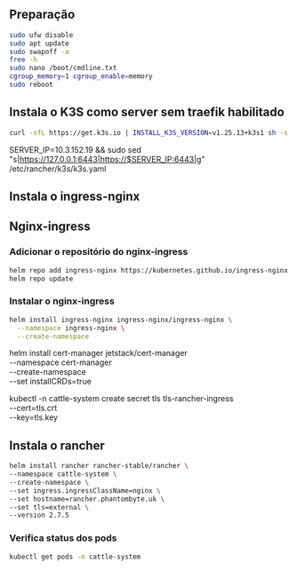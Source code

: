 ## Preparação

```bash
sudo ufw disable
sudo apt update 
sudo swapoff -a
free -h
sudo nano /boot/cmdline.txt
cgroup_memory=1 cgroup_enable=memory
sudo reboot
```

## Instala o K3S como server sem traefik habilitado
```bash
curl -sfL https://get.k3s.io | INSTALL_K3S_VERSION=v1.25.13+k3s1 sh -s - server
```

SERVER_IP=10.3.152.19 && sudo sed "s|https://127.0.0.1:6443|https://$SERVER_IP:6443|g" /etc/rancher/k3s/k3s.yaml


## Instala o ingress-nginx
## Nginx-ingress
### Adicionar o repositório do nginx-ingress
```bash
helm repo add ingress-nginx https://kubernetes.github.io/ingress-nginx
helm repo update
```

### Instalar o nginx-ingress
```bash
helm install ingress-nginx ingress-nginx/ingress-nginx \
  --namespace ingress-nginx \
  --create-namespace
```
helm install cert-manager jetstack/cert-manager \
  --namespace cert-manager \
  --create-namespace \
  --set installCRDs=true


kubectl -n cattle-system create secret tls tls-rancher-ingress \
	--cert=tls.crt \
	--key=tls.key


## Instala o rancher
```bash
helm install rancher rancher-stable/rancher \
--namespace cattle-system \
--create-namespace \
--set ingress.ingressClassName=nginx \
--set hostname=rancher.phantombyte.uk \
--set tls=external \
--version 2.7.5
```

### Verifica status dos pods
```bash
kubectl get pods -n cattle-system
``` 